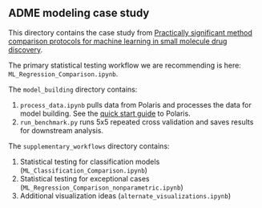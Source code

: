 ## ADME modeling case study

This directory contains the case study from [Practically significant method comparison protocols for machine learning in small molecule drug discovery](). 

The primary statistical testing workflow we are recommending is here: `ML_Regression_Comparison.ipynb`.

The `model_building` directory contains:

1. `process_data.ipynb` pulls data from Polaris and processes the data for model building. See the [quick start guide](https://polaris-hub.github.io/polaris/stable/quickstart.html) to Polaris.
2. `run_benchmark.py` runs 5x5 repeated cross validation and saves results for downstream analysis.

The `supplementary_workflows` directory contains:

1. Statistical testing for classification models (`ML_Classification_Comparison.ipynb`)
2. Statistical testing for exceptional cases (`ML_Regression_Comparison_nonparametric.ipynb`)
3. Additional visualization ideas (`alternate_visualizations.ipynb`) 
